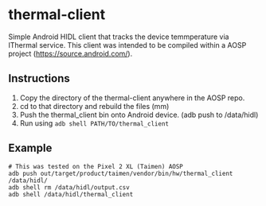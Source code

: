 # thermal-client

Simple Android HIDL client that tracks the device temmperature via IThermal service.
This client was intended to be compiled within a AOSP project (https://source.android.com/).

## Instructions
1. Copy the directory of the thermal-client anywhere in the AOSP repo.
2. cd to that directory and rebuild the files (mm)
3. Push the thermal_client bin onto Android device. (adb push to /data/hidl)
4. Run using `adb shell PATH/TO/thermal_client`

## Example

```
# This was tested on the Pixel 2 XL (Taimen) AOSP
adb push out/target/product/taimen/vendor/bin/hw/thermal_client /data/hidl/
adb shell rm /data/hidl/output.csv
adb shell /data/hidl/thermal_client
```